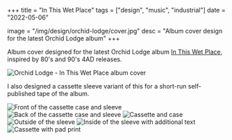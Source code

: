 +++
title = "In This Wet Place"
tags = ["design", "music", "industrial"]
date = "2022-05-06"

image = "/img/design/orchid-lodge/cover.jpg"
desc = "Album cover design for the latest Orchid Lodge album"
+++

Album cover designed for the latest Orchid Lodge album [In This Wet Place](https://orchidlodge.bandcamp.com/album/in-this-wet-place), inspired by 80's and 90's 4AD releases.

![Orchid Lodge - In This Wet Place album cover](/img/design/orchid-lodge/in-this-wet-place.jpg "Orchid Lodge - In This Wet Place album cover")

I also designed a cassette sleeve variant of this for a short-run self-published tape of the album.

![Front of the cassette case and sleeve](/img/design/orchid-lodge/DSC05373.jpg "Front of the cassette case and sleeve")
![Back of the cassette case and sleeve](/img/design/orchid-lodge/DSC05374.jpg "Back of the cassette case and sleeve")
![Cassette and case](/img/design/orchid-lodge/DSC05378.jpg "Cassette and case")
![Outside of the sleeve](/img/design/orchid-lodge/DSC05377.jpg "Outside of the sleeve")
![Inside of the sleeve with additional text](/img/design/orchid-lodge/DSC05376.jpg "Inside of the sleeve with additional text")
![Cassette with pad print](/img/design/orchid-lodge/DSC05379.jpg "Cassette with pad print")